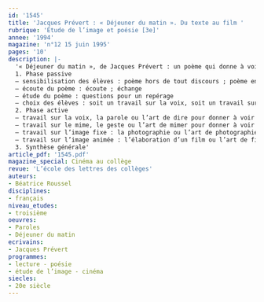 ```yaml
---
id: '1545'
title: 'Jacques Prévert : « Déjeuner du matin ». Du texte au film '
rubrique: 'Étude de l’image et poésie [3e]'
annee: '1994'
magazine: 'n°12 15 juin 1995'
pages: '10'
description: |-
  '« Déjeuner du matin », de Jacques Prévert : un poème qui donne à voir et à entendre
  1. Phase passive
  – sensibilisation des élèves : poème hors de tout discours ; poème entre matérialisme et humanisme ; quelque part l’absence
  – écoute du poème : écoute ; échange
  – étude du poème : questions pour un repérage
  – choix des élèves : soit un travail sur la voix, soit un travail sur le mime, soit un travail sur l’image (photo, cinéma)
  2. Phase active
  – travail sur la voix, la parole ou l’art de dire pour donner à voir : réflexion ; expérimentation et réalisation
  – travail sur le mime, le geste ou l’art de mimer pour donner à voir : réflexion ; expérimentation et réalisation
  – travail sur l’image fixe : la photographie ou l’art de photographier pour donner à voir : réflexion ; expérimentation et réalisation
  – travail sur l’image animée : l’élaboration d’un film ou l’art de filmer pour donner à voir : réflexion ; expérimentation et réalisation
  3. Synthèse générale'
article_pdf: '1545.pdf'
magazine_special: Cinéma au collège
revue: 'L’école des lettres des collèges'
auteurs:
- Béatrice Roussel
disciplines:
- français
niveau_etudes:
- troisième
oeuvres:
- Paroles
- Déjeuner du matin
ecrivains:
- Jacques Prévert
programmes:
- lecture - poésie
- étude de l’image - cinéma
siecles:
- 20e siècle
---
```

